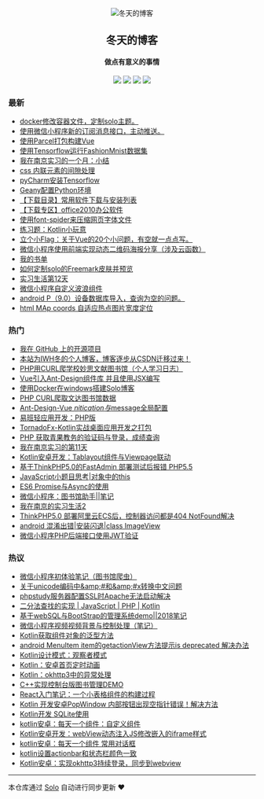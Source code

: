 <p align="center"><img alt="冬天的博客" src="https://static.b3log.org/images/brand/solo-32.png"></p><h2 align="center">
冬天的博客
</h2>

<h4 align="center">做点有意义的事情</h4>
<p align="center"><a title="冬天的博客" target="_blank" href="https://github.com/iwh718/solo-blog"><img src="https://img.shields.io/github/last-commit/iwh718/solo-blog.svg?style=flat-square&color=FF9900"></a>
<a title="GitHub repo size in bytes" target="_blank" href="https://github.com/iwh718/solo-blog"><img src="https://img.shields.io/github/repo-size/iwh718/solo-blog.svg?style=flat-square"></a>
<a title="Solo Version" target="_blank" href="https://github.com/b3log/solo/releases"><img src="https://img.shields.io/badge/solo-3.6.4-f1e05a.svg?style=flat-square&color=blueviolet"></a>
<a title="Hits" target="_blank" href="https://github.com/b3log/hits"><img src="https://hits.b3log.org/iwh718/solo-blog.svg"></a></p>

### 最新

* [docker修改容器文件，定制solo主题。](http://blog.borebooks.top/articles/2019/10/14/1571045765238.html)
* [使用微信小程序新的订阅消息接口，主动推送。](http://blog.borebooks.top/articles/2019/10/13/1570978916605.html)
* [使用Parcel打包构建Vue](http://blog.borebooks.top/articles/2019/10/08/1570500571251.html)
* [使用Tensorflow运行FashionMnist数据集](http://blog.borebooks.top/articles/2019/09/21/1569045167650.html)
* [我在南京实习的一个月：小结](http://blog.borebooks.top/articles/2019/09/12/1568299173068.html)
* [css 内联元素的间隙处理](http://blog.borebooks.top/articles/2019/09/12/1568272436904.html)
* [pyCharm安装Tensorflow](http://blog.borebooks.top/articles/2019/09/09/1568022939322.html)
* [Geany配置Python环境](http://blog.borebooks.top/articles/2019/09/05/1567656120620.html)
* [【下载目录】常用软件下载与安装列表](http://blog.borebooks.top/articles/2019/09/02/1567416110090.html)
* [【下载专区】office2010办公软件](http://blog.borebooks.top/articles/2019/09/02/1567415645786.html)
* [使用font-spider来压缩网页字体文件](http://blog.borebooks.top/articles/2019/08/31/1567222614776.html)
* [练习题：Kotlin小玩意](http://blog.borebooks.top/articles/2019/08/29/1567051043104.html)
* [立个小Flag：关于Vue的20个小问题，有空就一点点写。](http://blog.borebooks.top/articles/2019/08/25/1566703408311.html)
* [微信小程序使用前端实现动态二维码海报分享（涉及云函数）](http://blog.borebooks.top/articles/2019/08/25/1566701972249.html)
* [我的书单](http://blog.borebooks.top/articles/2019/08/23/1566522644284.html)
* [如何定制solo的Freemark皮肤并预览](http://blog.borebooks.top/articles/2019/08/22/1566467677461.html)
* [实习生活第12天](http://blog.borebooks.top/articles/2019/08/21/1566401413424.html)
* [微信小程序自定义波浪组件](http://blog.borebooks.top/articles/2019/08/20/1566313566665.html)
* [android P（9.0）设备数据库导入，查询为空的问题。](http://blog.borebooks.top/articles/2019/08/20/1566313522198.html)
* [html MAp coords 自适应热点图片宽度定位](http://blog.borebooks.top/articles/2019/08/20/1566313500528.html)

### 热门

* [我在 GitHub 上的开源项目](http://blog.borebooks.top/my-github-repos)
* [本站为IWH冬的个人博客，博客逐步从CSDN迁移过来！](http://blog.borebooks.top/hello-solo)
* [PHP用CURL爬学校妙思文献图书馆（个人学习日志）](http://blog.borebooks.top/articles/2019/08/19/1566223957059.html)
* [Vue引入Ant-Design组件库 并且使用JSX编写](http://blog.borebooks.top/articles/2019/08/20/1566256973917.html)
* [使用Docker在windows搭建Solo博客](http://blog.borebooks.top/articles/2019/08/20/1566279538847.html)
* [PHP CURL爬取文达图书馆数据](http://blog.borebooks.top/articles/2019/08/19/1566223919275.html)
* [Ant-Design-Vue $nitication与$message全局配置](http://blog.borebooks.top/articles/2019/08/20/1566257002734.html)
* [易班轻应用开发：PHP版](http://blog.borebooks.top/articles/2019/08/20/1566313291707.html)
* [TornadoFx-Kotlin实战桌面应用开发之打包](http://blog.borebooks.top/articles/2019/08/19/1566223592903.html)
* [PHP 获取青果教务的验证码与登录，成绩查询](http://blog.borebooks.top/articles/2019/08/20/1566257152683.html)
* [我在南京实习的第11天](http://blog.borebooks.top/articles/2019/08/20/1566312004173.html)
* [Kotlin安卓开发：Tablayout组件与Viewpage联动](http://blog.borebooks.top/articles/2019/08/19/1566223669646.html)
* [基于ThinkPHP5.0的FastAdmin 部署测试后报错 PHP5.5](http://blog.borebooks.top/articles/2019/08/20/1566257114123.html)
* [JavaScript小题目思考|对象中的this](http://blog.borebooks.top/articles/2019/08/20/1566313315215.html)
* [ES6 Promise与Async的使用](http://blog.borebooks.top/articles/2019/08/20/1566313473496.html)
* [微信小程序：图书馆助手||笔记](http://blog.borebooks.top/articles/2019/08/19/1566224158541.html)
* [我在南京的实习生活2](http://blog.borebooks.top/articles/2019/08/20/1566256917756.html)
* [ThinkPHP5.0 部署阿里云ECS后，控制器访问都是404 NotFound解决](http://blog.borebooks.top/articles/2019/08/20/1566257087390.html)
* [android 混淆出错|安装闪退|class ImageView](http://blog.borebooks.top/articles/2019/08/20/1566312925155.html)
* [微信小程序PHP后端接口使用JWT验证](http://blog.borebooks.top/articles/2019/08/20/1566313342993.html)

### 热议

* [微信小程序初体验笔记（图书馆爬虫）](http://blog.borebooks.top/articles/2019/08/19/1566223997700.html)
* [关于unicode编码中&amp;amp;#和&amp;amp;#x转换中文问题](http://blog.borebooks.top/articles/2019/08/19/1566224033929.html)
* [phpstudy服务器配置SSL时Apache无法启动解决](http://blog.borebooks.top/articles/2019/08/19/1566224068439.html)
* [二分法查找的实现 | JavaScript | PHP | Kotlin](http://blog.borebooks.top/articles/2019/08/19/1566224106090.html)
* [基于webSQL与BootStrap的管理系统demo||2018笔记](http://blog.borebooks.top/articles/2019/08/19/1566224134096.html)
* [微信小程序视频视频背景与控制处理（笔记）](http://blog.borebooks.top/articles/2019/08/19/1566224186203.html)
* [Kotlin获取组件对象的泛型方法](http://blog.borebooks.top/articles/2019/08/19/1566224211353.html)
* [android MenuItem item的getactionView方法提示is deprecated 解决办法](http://blog.borebooks.top/articles/2019/08/19/1566224245877.html)
* [Kotlin设计模式：观察者模式](http://blog.borebooks.top/articles/2019/08/19/1566224286724.html)
* [Kotlin：安卓首页定时动画](http://blog.borebooks.top/articles/2019/08/20/1566256434359.html)
* [Kotlin：okhttp3中的异常处理](http://blog.borebooks.top/articles/2019/08/20/1566256493222.html)
* [C++实现控制台版图书管理DEMO](http://blog.borebooks.top/articles/2019/08/20/1566256533720.html)
* [React入门笔记：一个小表格组件的构建过程](http://blog.borebooks.top/articles/2019/08/20/1566256582887.html)
* [Kotlin 开发安卓PopWindow 内部按钮出现空指针错误！解决方法](http://blog.borebooks.top/articles/2019/08/20/1566256607776.html)
* [Kotlin开发 SQLite使用](http://blog.borebooks.top/articles/2019/08/20/1566256636273.html)
* [kotlin安卓：每天一个组件：自定义组件](http://blog.borebooks.top/articles/2019/08/20/1566256665808.html)
* [Kotlin安卓开发：webView动态注入JS修改嵌入的iframe样式](http://blog.borebooks.top/articles/2019/08/20/1566256705864.html)
* [kotlin安卓：每天一个组件 常用对话框](http://blog.borebooks.top/articles/2019/08/20/1566256743041.html)
* [kotlin设置actionbar和状态栏颜色一致](http://blog.borebooks.top/articles/2019/08/20/1566256768108.html)
* [Kotlin安卓：实现okhttp3持续登录，同步到webview](http://blog.borebooks.top/articles/2019/08/20/1566256793109.html)

---

本仓库通过 [Solo](https://github.com/b3log/solo) 自动进行同步更新 ❤️ 
